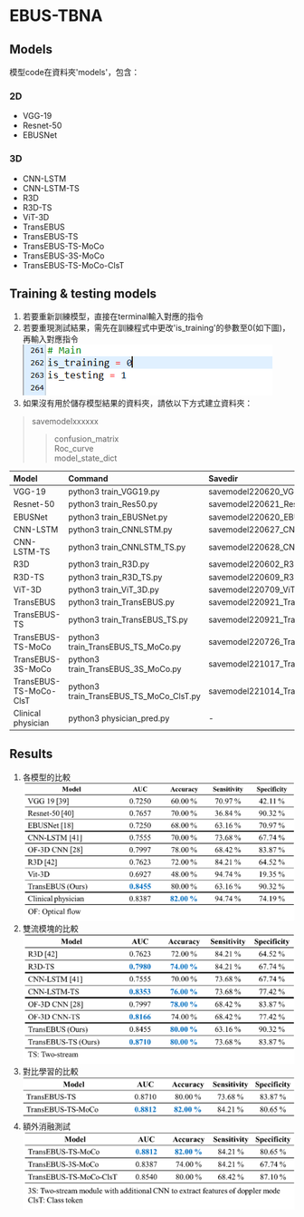 # EBUS-TBNA
## Models
模型code在資料夾'models'，包含：
### 2D
 - VGG-19
 - Resnet-50
 - EBUSNet

### 3D
 - CNN-LSTM
 - CNN-LSTM-TS
 - R3D
 - R3D-TS
 - ViT-3D
 - TransEBUS
 - TransEBUS-TS
 - TransEBUS-TS-MoCo
 - TransEBUS-3S-MoCo
 - TransEBUS-TS-MoCo-ClsT

## Training & testing models
1. 若要重新訓練模型，直接在terminal輸入對應的指令
2. 若要重現測試結果，需先在訓練程式中更改'is_training'的參數至0(如下圖)，再輸入對應指令 
![image](https://github.com/stanley021039/EBUS-TBNA/blob/main/%E6%93%B7%E5%8F%96.PNG)
3. 如果沒有用於儲存模型結果的資料夾，請依以下方式建立資料夾：
>savemodelxxxxxx
>>confusion_matrix  
>>Roc_curve  
>>model_state_dict

|  Model   | Command | Savedir |
|  :----  | :----  | :---- |
| VGG-19  | python3 train_VGG19.py | savemodel220620_VGG19 |
| Resnet-50  | python3 train_Res50.py | savemodel220621_Res50 |
| EBUSNet  | python3 train_EBUSNet.py | savemodel220620_EBUSnet |
| CNN-LSTM  | python3 train_CNNLSTM.py | savemodel220627_CNNLSTM |
| CNN-LSTM-TS  | python3 train_CNNLSTM_TS.py | savemodel220628_CNNLSTM_TS |
| R3D  | python3 train_R3D.py | savemodel220602_R3D |
| R3D-TS  | python3 train_R3D_TS.py | savemodel220609_R3D_TS |
| ViT-3D  | python3 train_ViT_3D.py | savemodel220709_ViT_3D |
| TransEBUS  | python3 train_TransEBUS.py | savemodel220921_TransEBUS |
| TransEBUS-TS  | python3 train_TransEBUS_TS.py | savemodel220921_TransEBUS_TS |
| TransEBUS-TS-MoCo  | python3 train_TransEBUS_TS_MoCo.py | savemodel220726_TransEBUS_TS_MoCo |
| TransEBUS-3S-MoCo  | python3 train_TransEBUS_3S_MoCo.py | savemodel221017_TransEBUS_3S_MoCo |
| TransEBUS-TS-MoCo-ClsT  | python3 train_TransEBUS_TS_MoCo_ClsT.py | savemodel221014_TransEBUS_TS_MoCo_clsT |
| Clinical physician  | python3 physician_pred.py | - |


## Results
1.	各模型的比較  
![image](https://github.com/stanley021039/EBUS-TBNA/blob/main/Results/result1.png)
2. 雙流模塊的比較
![image](https://github.com/stanley021039/EBUS-TBNA/blob/main/Results/result2.png)
3. 對比學習的比較
![image](https://github.com/stanley021039/EBUS-TBNA/blob/main/Results/result3.png)
4. 額外消融測試
![image](https://github.com/stanley021039/EBUS-TBNA/blob/main/Results/result4.png)
